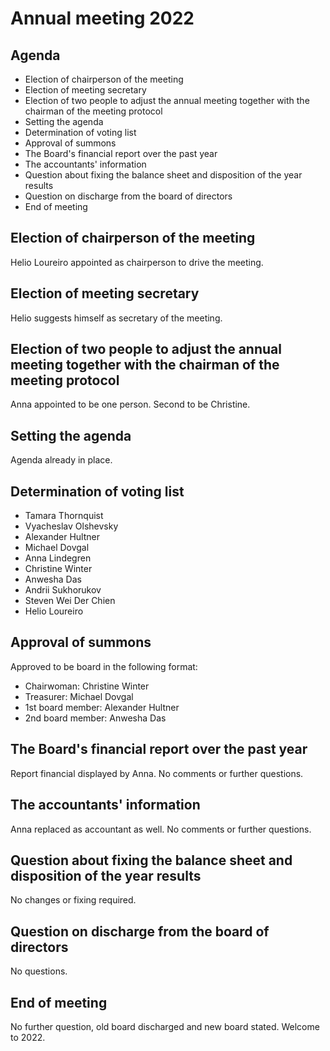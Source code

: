 # Annual meeting 2022

## Agenda

* Election of chairperson of the meeting
* Election of meeting secretary
* Election of two people to adjust the annual meeting together with the chairman of the meeting protocol
* Setting the agenda
* Determination of voting list
* Approval of summons
* The Board's financial report over the past year
* The accountants' information
* Question about fixing the balance sheet and disposition of the year results
* Question on discharge from the board of directors
* End of meeting

## Election of chairperson of the meeting

Helio Loureiro appointed as chairperson to drive the meeting.

## Election of meeting secretary

Helio suggests himself as secretary of the meeting.

## Election of two people to adjust the annual meeting together with the chairman of the meeting protocol

Anna appointed to be one person.  Second to be Christine.

## Setting the agenda

Agenda already in place.

## Determination of voting list

* Tamara Thornquist
* Vyacheslav Olshevsky
* Alexander Hultner
* Michael Dovgal
* Anna Lindegren
* Christine Winter
* Anwesha Das
* Andrii Sukhorukov
* Steven Wei Der Chien
* Helio Loureiro

## Approval of summons

Approved to be board in the following format:

* Chairwoman: Christine Winter
* Treasurer: Michael Dovgal
* 1st board member: Alexander Hultner
* 2nd board member: Anwesha Das

## The Board's financial report over the past year

Report financial displayed by Anna.  No comments or further questions.

## The accountants' information

Anna replaced as accountant as well.  No comments or further questions.

## Question about fixing the balance sheet and disposition of the year results

No changes or fixing required.

## Question on discharge from the board of directors

No questions.

## End of meeting

No further question, old board discharged and new board stated.  Welcome to 2022.

